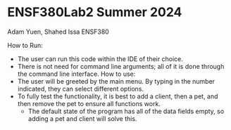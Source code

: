 # ENSF380Lab2 Summer 2024
Adam Yuen, Shahed Issa ENSF380

How to Run:
- The user can run this code within the IDE of their choice.
- There is not need for command line arguments; all of it is done through the command line interface.
How to use:
- The user will be greeted by the main menu. By typing in the number indicated, they can select different options.
- To fully test the functionality, it is best to add a client, then a pet, and then remove the pet to ensure all functions work.
  - The default state of the program has all of the data fields empty, so adding a pet and client will solve this. 
